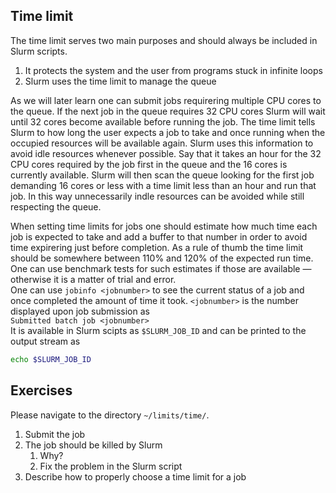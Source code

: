 Time limit
---

The time limit serves two main purposes and should always be included in Slurm scripts.

1. It protects the system and the user from programs stuck in infinite loops
2. Slurm uses the time limit to manage the queue

As we will later learn one can submit jobs requirering multiple CPU cores to the queue.
If the next job in the queue requires 32 CPU cores Slurm will wait until 32 cores become available before running the job.
The time limit tells Slurm to how long the user expects a job to take and once running when the occupied resources will be available again.
Slurm uses this information to avoid idle resources whenever possible.
Say that it takes an hour for the 32 CPU cores required by the job first in the queue and the 16 cores is currently available.
Slurm will then scan the queue looking for the first job demanding 16 cores or less with a time limit less than an hour and run that job.
In this way unnecessarily indle resources can be avoided while still respecting the queue.

When setting time limits for jobs one should estimate how much time each job is expected to take and add a buffer to that number in order to avoid time expirering just before completion.
As a rule of thumb the time limit should be somewhere between 110% and 120% of the expected run time.
One can use benchmark tests for such estimates if those are available &mdash; otherwise it is a matter of trial and error.
<br/>
One can use `jobinfo <jobnumber>` to see the current status of a job and once completed the amount of time it took. `<jobnumber>` is the number displayed upon job submission as
<br/>
`Submitted batch job <jobnumber>`
<br/>
It is available in Slurm scipts as `$SLURM_JOB_ID` and can be printed to the output stream as
```bash
echo $SLURM_JOB_ID
```

Exercises
---

Please navigate to the directory `~/limits/time/`.
1. Submit the job
2. The job should be killed by Slurm
   1. Why?
   2. Fix the problem in the Slurm script
3. Describe how to properly choose a time limit for a job
